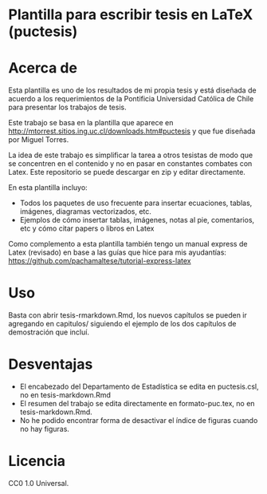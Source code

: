 # Plantilla para escribir tesis en LaTeX (puctesis)

# Acerca de

Esta plantilla es uno de los resultados de mi propia tesis y está diseñada de acuerdo a los requerimientos de la Pontificia Universidad Católica de Chile para presentar los trabajos de tesis. 

Este trabajo se basa en la plantilla que aparece en http://mtorrest.sitios.ing.uc.cl/downloads.htm#puctesis y que fue diseñada por Miguel Torres.

La idea de este trabajo es simplificar la tarea a otros tesistas de modo que se concentren en el contenido y no en pasar en constantes combates con Latex. Este repositorio se puede descargar en zip y editar directamente.

En esta plantilla incluyo:
* Todos los paquetes de uso frecuente para insertar ecuaciones, tablas, imágenes, diagramas vectorizados, etc.
* Ejemplos de cómo insertar tablas, imágenes, notas al pie, comentarios, etc y cómo citar papers o libros en Latex

Como complemento a esta plantilla también tengo un manual express de Latex (revisado) en base a las guías que hice para mis ayudantías: https://github.com/pachamaltese/tutorial-express-latex

# Uso

Basta con abrir tesis-rmarkdown.Rmd, los nuevos capítulos se pueden ir agregando en capitulos/ siguiendo el ejemplo de los dos capítulos de demostración que incluí.

# Desventajas

* El encabezado del Departamento de Estadística se edita en puctesis.csl, no en tesis-markdown.Rmd
* El resumen del trabajo se edita directamente en formato-puc.tex,  no en tesis-markdown.Rmd.
* No he podido encontrar forma de desactivar el índice de figuras cuando no hay figuras.

# Licencia

CC0 1.0 Universal.
